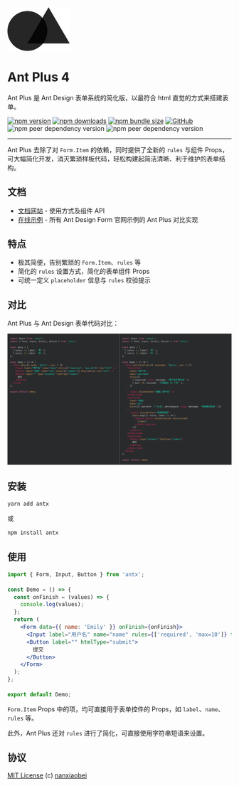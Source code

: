 <img src="brand/logo.svg" alt="logo" width="140" />

# Ant Plus 4

Ant Plus 是 Ant Design 表单系统的简化版，以最符合 html 直觉的方式来搭建表单。

[![npm version](https://img.shields.io/npm/v/antx.svg?style=flat-square)](https://www.npmjs.com/package/antx)
[![npm downloads](https://img.shields.io/npm/dt/antx.svg?style=flat-square)](http://www.npmtrends.com/antx)
[![npm bundle size](https://img.shields.io/bundlephobia/minzip/antx?style=flat-square)](https://bundlephobia.com/result?p=antx)
[![GitHub](https://img.shields.io/github/license/nanxiaobei/ant-plus.svg?style=flat-square)](https://github.com/nanxiaobei/ant-plus/blob/master/LICENSE)
![npm peer dependency version](https://img.shields.io/npm/dependency-version/antx/peer/react?style=flat-square)
![npm peer dependency version](https://img.shields.io/npm/dependency-version/antx/peer/antd?style=flat-square)

---

Ant Plus 去除了对 `Form.Item` 的依赖，同时提供了全新的 `rules` 与组件 Props，可大幅简化开发，消灭繁琐样板代码，轻松构建起简洁清晰、利于维护的表单结构。

## 文档

- [文档网站](https://nanxiaobei.github.io/ant-plus) - 使用方式及组件 API
- [在线示例](https://codesandbox.io/s/antx-mqxxzrj87j?fontsize=14) - 所有 Ant Design Form 官网示例的 Ant Plus 对比实现

## 特点

- 极其简便，告别繁琐的 `Form.Item`、`rules` 等
- 简化的 `rules` 设置方式，简化的表单组件 Props
- 可统一定义 `placeholder` 信息与 `rules` 校验提示

## 对比

Ant Plus 与 Ant Design 表单代码对比：

![view](demo/view.png)

## 安装

```sh
yarn add antx
```

或

```sh
npm install antx
```

## 使用

```jsx
import { Form, Input, Button } from 'antx';

const Demo = () => {
  const onFinish = (values) => {
    console.log(values);
  };
  return (
    <Form data={{ name: 'Emily' }} onFinish={onFinish}>
      <Input label="用户名" name="name" rules={['required', 'max=10']} tip="full" />
      <Button label="" htmlType="submit">
        提交
      </Button>
    </Form>
  );
};

export default Demo;
```

`Form.Item` Props 中的项，均可直接用于表单控件的 Props，如 `label`、`name`、`rules` 等。

此外，Ant Plus 还对 `rules` 进行了简化，可直接使用字符串短语来设置。

## 协议

[MIT License](https://github.com/nanxiaobei/ant-plus/blob/master/LICENSE) (c) [nanxiaobei](https://mrlee.me/)
